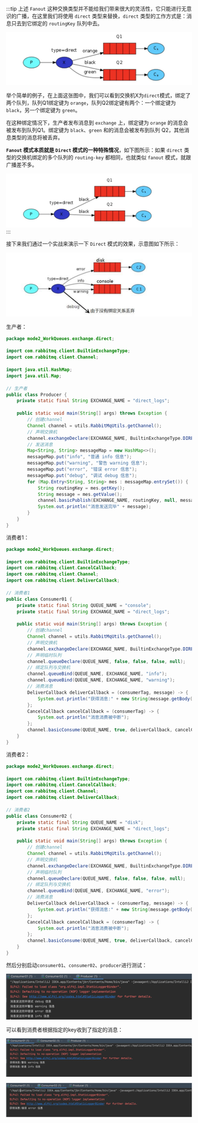 :::tip
上述 `Fanout` 这种交换类型并不能给我们带来很大的灵活性，它只能进行无意识的广播，在这里我们将使用 `direct` 类型来替换，`direct` 类型的工作方式是：消息只去到它绑定的 `routingKey` 队列中去。

![img_10.png](img_10.png)

举个简单的例子，在上面这张图中，我们可以看到交换机X为`direct`模式，绑定了两个队列，队列Q1绑定键为 `orange`，队列Q2绑定键有两个：一个绑定键为 `black`，另一个绑定键为 `green`。

在这种绑定情况下，生产者发布消息到 `exchange` 上，绑定键为 `orange` 的消息会被发布到队列Q1。绑定键为 `black`、`green` 和的消息会被发布到队列 Q2，其他消息类型的消息将被丢弃。

**`Fanout` 模式本质就是 `Direct` 模式的一种特殊情况**，如下图所示：如果 `direct` 类型的交换机绑定的多个队列的 `routing-key` 都相同，也就类似 `fanout` 模式，就跟广播差不多。

![img_11.png](img_11.png)
:::

接下来我们通过一个实战来演示一下 `Direct` 模式的效果，示意图如下所示：

![img_12.png](img_12.png)

生产者：

```java
package mode2_WorkQueues.exchange.direct;

import com.rabbitmq.client.BuiltinExchangeType;
import com.rabbitmq.client.Channel;

import java.util.HashMap;
import java.util.Map;

// 生产者
public class Producer {
    private static final String EXCHANGE_NAME = "direct_logs";

    public static void main(String[] args) throws Exception {
        // 创建channel
        Channel channel = utils.RabbitMqUtils.getChannel();
        // 声明交换机
        channel.exchangeDeclare(EXCHANGE_NAME, BuiltinExchangeType.DIRECT);
        // 发送消息
        Map<String, String> messageMap = new HashMap<>();
        messageMap.put("info", "普通 info 信息");
        messageMap.put("warning", "警告 warning 信息");
        messageMap.put("error", "错误 error 信息");
        messageMap.put("debug", "调试 debug 信息");
        for (Map.Entry<String, String> mes : messageMap.entrySet()) {
            String routingKey = mes.getKey();
            String message = mes.getValue();
            channel.basicPublish(EXCHANGE_NAME, routingKey, null, message.getBytes());
            System.out.println("消息发送完毕" + message);
        }
    }
}
```

消费者1：

```java
package mode2_WorkQueues.exchange.direct;

import com.rabbitmq.client.BuiltinExchangeType;
import com.rabbitmq.client.CancelCallback;
import com.rabbitmq.client.Channel;
import com.rabbitmq.client.DeliverCallback;

// 消费者1
public class Consumer01 {
    private static final String QUEUE_NAME = "console";
    private static final String EXCHANGE_NAME = "direct_logs";

    public static void main(String[] args) throws Exception {
        // 创建channel
        Channel channel = utils.RabbitMqUtils.getChannel();
        // 声明交换机
        channel.exchangeDeclare(EXCHANGE_NAME, BuiltinExchangeType.DIRECT);
        // 声明临时队列
        channel.queueDeclare(QUEUE_NAME, false, false, false, null);
        // 绑定队列与交换机
        channel.queueBind(QUEUE_NAME, EXCHANGE_NAME, "info");
        channel.queueBind(QUEUE_NAME, EXCHANGE_NAME, "warning");
        // 消费消息
        DeliverCallback deliverCallback = (consumerTag, message) -> {
            System.out.println("获得消息:" + new String(message.getBody()));
        };
        CancelCallback cancelCallback = (consumerTag) -> {
            System.out.println("消息消费被中断");
        };
        channel.basicConsume(QUEUE_NAME, true, deliverCallback, cancelCallback);
    }
}
```

消费者2：

```java
package mode2_WorkQueues.exchange.direct;

import com.rabbitmq.client.BuiltinExchangeType;
import com.rabbitmq.client.CancelCallback;
import com.rabbitmq.client.Channel;
import com.rabbitmq.client.DeliverCallback;

// 消费者2
public class Consumer02 {
    private static final String QUEUE_NAME = "disk";
    private static final String EXCHANGE_NAME = "direct_logs";

    public static void main(String[] args) throws Exception {
        // 创建channel
        Channel channel = utils.RabbitMqUtils.getChannel();
        // 声明交换机
        channel.exchangeDeclare(EXCHANGE_NAME, BuiltinExchangeType.DIRECT);
        // 声明临时队列
        channel.queueDeclare(QUEUE_NAME, false, false, false, null);
        // 绑定队列与交换机
        channel.queueBind(QUEUE_NAME, EXCHANGE_NAME, "error");
        // 消费消息
        DeliverCallback deliverCallback = (consumerTag, message) -> {
            System.out.println("获得消息:" + new String(message.getBody()));
        };
        CancelCallback cancelCallback = (consumerTag) -> {
            System.out.println("消息消费被中断");
        };
        channel.basicConsume(QUEUE_NAME, true, deliverCallback, cancelCallback);
    }
}
```

然后分别启动`consumer01`、`consumer02`、`producer`进行测试：

![img_13.png](img_13.png)

可以看到消费者根据指定的key收到了指定的消息：

![img_14.png](img_14.png)

![img_15.png](img_15.png)
